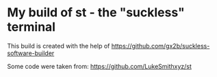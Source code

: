# My build of st - the "suckless" terminal

This build is created with the help of https://github.com/gx2b/suckless-software-builder

Some code were taken from: https://github.com/LukeSmithxyz/st

